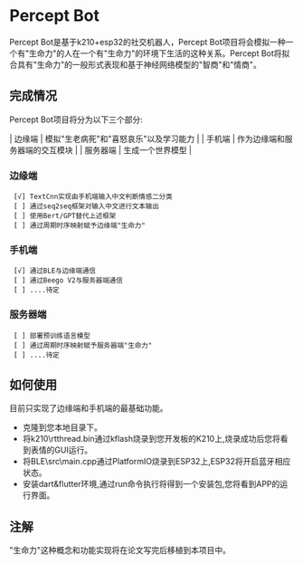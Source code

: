 # Percept Bot
Percept Bot是基于k210+esp32的社交机器人，Percept Bot项目将会模拟一种一个有"生命力"的人在一个有"生命力"的环境下生活的这种关系。Percept Bot将拟合具有"生命力"的一般形式表现和基于神经网络模型的"智商"和"情商"。
## 完成情况

Percept Bot项目将分为以下三个部分:

| 边缘端 | 模拟"生老病死"和"喜怒哀乐"以及学习能力 |
| 手机端 | 作为边缘端和服务器端的交互模块 |
| 服务器端 | 生成一个世界模型 |

### 边缘端

     [√] TextCnn实现由手机端输入中文判断情感二分类
     [ ] 通过seq2seq框架对输入中文进行文本输出
     [ ] 使用Bert/GPT替代上述框架
     [ ] 通过周期时序映射赋予边缘端"生命力"   

### 手机端

     [√] 通过BLE与边缘端通信
     [ ] 通过Beego V2与服务器端通信
     [ ] ....待定

### 服务器端

     [ ] 部署预训练语言模型
     [ ] 通过周期时序映射赋予服务器端"生命力"
     [ ] ....待定

## 如何使用

目前只实现了边缘端和手机端的最基础功能。

- 克隆到您本地目录下。
- 将k210\rtthread.bin通过kflash烧录到您开发板的K210上,烧录成功后您将看到表情的GUI运行。
- 将BLE\src\main.cpp通过PlatformIO烧录到ESP32上,ESP32将开启蓝牙相应状态。
- 安装dart&flutter环境,通过run命令执行将得到一个安装包,您将看到APP的运行界面。

## 注解

"生命力"这种概念和功能实现将在论文写完后移植到本项目中。
